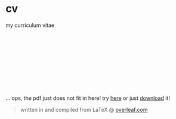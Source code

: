 # cv

my curriculum vitae

<object data="https://kappann.eu/cv/cv.pdf" type="application/pdf" width="700px" height="700px">
    <embed src="https://kappann.eu/cv/cv.pdf">
        <p>... ops, the pdf just does not fit in here! try <a href="https://kappann.eu/cv">here</a>
            or just <a href="https://kappann.eu/cv">download</a> it! </p>
    </embed>
</object>

> written in and compiled from LaTeX @ [overleaf.com](https://www.overleaf.com/)
